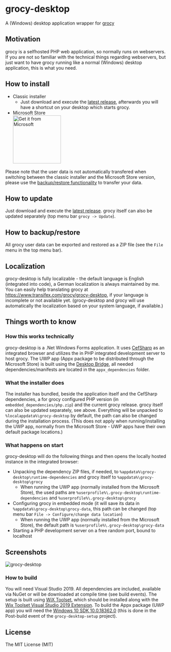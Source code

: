 # grocy-desktop
A (Windows) desktop application wrapper for [grocy](https://github.com/grocy/grocy)

## Motivation
grocy is a selfhosted PHP web application, so normally runs on webservers. If you are not so familiar with the technical things regarding webservers, but just want to have grocy running like a normal (Windows) desktop application, this is what you need.

## How to install
- Classic installer
  - Just download and execute the [latest release](https://releases.grocy.info/latest-desktop), afterwards you will have a shortcut on your desktop which starts grocy.
- Microsoft Store  
<a href="//www.microsoft.com/store/apps/9nwb1trnnksf?cid=storebadge&ocid=badge"><img src="https://assets.windowsphone.com/85864462-9c82-451e-9355-a3d5f874397a/English_get-it-from-MS_InvariantCulture_Default.png" alt="Get it from Microsoft" width="150px" /></a>

Please note that the user data is not automatically transfered when switching between the classic installer and the Microsoft Store version, please use the [backup/restore functionality](#how-to-backuprestore) to transfer your data.

## How to update
Just download and execute the [latest release](https://releases.grocy.info/latest-desktop). grocy itself can also be updated separately (top menu bar `grocy -> Update`).

## How to backup/restore
All grocy user data can be exported and restored as a ZIP file (see the `File` menu in the top menu bar).

## Localization
grocy-desktop is fully localizable - the default language is English (integrated into code), a German localization is always maintained by me.
You can easily help translating grocy at https://www.transifex.com/grocy/grocy-desktop, if your language is incomplete or not available yet.
(grocy-desktop and grocy will use automatically the localization based on your system language, if available.)

## Things worth to know

### How this works technically
grocy-desktop is a .Net Windows Forms application. It uses [CefSharp](https://github.com/cefsharp/CefSharp) as an integrated browser and utilizes the in PHP integrated development server to host grocy. The UWP app (Appx package to be distributed through the Microsoft Store) is built using the [Desktop Bridge](https://developer.microsoft.com/en-us/windows/bridges/desktop), all needed dependencies/manifests are located in the `appx_dependencies` folder.

### What the installer does
The installer has bundled, beside the application itself and the CefSharp dependencies, a for grocy configured PHP version (in `embedded_dependencies/php.zip`) and the current grocy release. grocy itself can also be updated separately, see above. Everything will be unpacked to `%localappdata%\grocy-desktop` by default, the path can also be changed during the installation process. (This does not apply when running/installing the UWP app, normally from the Microsoft Store - UWP apps have their own default package locations.)

### What happens on start
grocy-desktop will do the following things and then opens the locally hosted instance in the integrated browser:
- Unpacking the dependency ZIP files, if needed, to `%appdata%\grocy-desktop\runtime-dependencies` and grocy itself to `%appdata%\grocy-desktop\grocy`
  - When running the UWP app (normally installed from the Microsoft Store), the used paths are `%userprofile%\.grocy-desktop\runtime-dependencies` and `%userprofile%\.grocy-desktop\grocy`
- Configuring grocy in embedded mode (it will save its data in `%appdata%\grocy-desktop\grocy-data`, this path can be changed (top menu bar `File -> Configure/change data location`)
  - When running the UWP app (normally installed from the Microsoft Store), the default path is `%userprofile%\.grocy-desktop\grocy-data`
- Starting a PHP development server on a free random port, bound to localhost

## Screenshots
![grocy-desktop](https://github.com/berrnd/grocy-desktop/raw/master/publication_assets/grocy-desktop.png "grocy-desktop")

### How to build
You will need Visual Studio 2019. All dependencies are included, available via NuGet or will be downloaded at compile time (see build events).
The setup is built using [WiX Toolset](http://wixtoolset.org), which should be installed along with the [Wix Toolset Visual Studio 2019 Extension](https://marketplace.visualstudio.com/items?itemName=WixToolset.WixToolsetVisualStudio2019Extension).
To build the Appx package (UWP app) you will need the [Windows 10 SDK 10.0.18362.0](https://developer.microsoft.com/en-US/windows/downloads/windows-10-sdk) (this is done in the Post-build event of the `grocy-desktop-setup` project).

## License
The MIT License (MIT)
